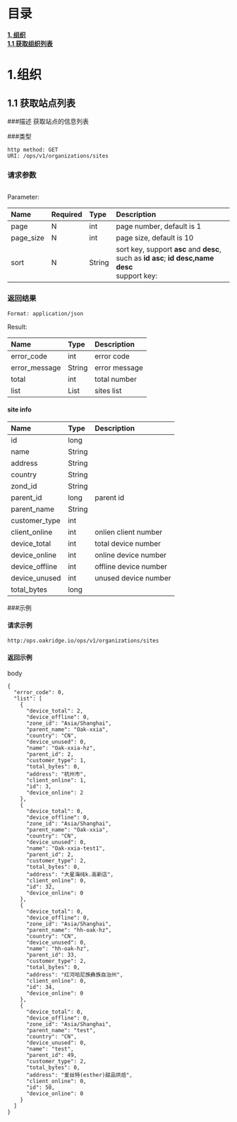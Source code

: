 # 目录
[**1. 组织**](#organization)<br>
[**1.1 获取组织列表**](#organization-list)<br>

# <a name="organization"></a>1.组织

## <a name="organization-list"></a>1.1 获取站点列表

###描述
获取站点的信息列表

###类型
```
http method: GET
URI: /ops/v1/organizations/sites
```

### 请求参数
```
```
Parameter:

|Name|Required|Type|Description|
|:---|:-------|:---|:----------|
|page|N|int|page number, default is 1|
|page_size|N|int|page size, default is 10|
|sort|N|String|sort key, support **asc** and **desc**, such as **id asc**;  **id desc,name desc**<br>support key:|



### 返回结果
```
Format: application/json
```
Result:

|Name|Type|Description|
|:---|:---|:----------|
|error_code|int|error code|
|error_message|String|error message|
|total|int|total number|
|list|List|sites list|

#### site info

|Name|Type|Description|
|:---|:---|:----------|
|id|long||
|name|String||
|address|String||
|country|String||
|zond_id|String||
|parent_id|long|parent id|
|parent_name|String||
|customer_type|int||
|client_online|int|onlien client number|
|device_total|int|total device number|
|device_online|int|online device number|
|device_offline|int|offline device number|
|device_unused|int|unused device number|
|total_bytes|long||



###示例

#### 请求示例

```
http:/ops.oakridge.io/ops/v1/organizations/sites
```

#### 返回示例
body

```
{
  "error_code": 0,
  "list": [
    {
      "device_total": 2,
      "device_offline": 0,
      "zone_id": "Asia/Shanghai",
      "parent_name": "Oak-xxia",
      "country": "CN",
      "device_unused": 0,
      "name": "Oak-xxia-hz",
      "parent_id": 2,
      "customer_type": 1,
      "total_bytes": 0,
      "address": "杭州市",
      "client_online": 1,
      "id": 3,
      "device_online": 2
    },
    {
      "device_total": 0,
      "device_offline": 0,
      "zone_id": "Asia/Shanghai",
      "parent_name": "Oak-xxia",
      "country": "CN",
      "device_unused": 0,
      "name": "Oak-xxia-test1",
      "parent_id": 2,
      "customer_type": 2,
      "total_bytes": 0,
      "address": "大星海纯k.高新店",
      "client_online": 0,
      "id": 32,
      "device_online": 0
    },
    {
      "device_total": 0,
      "device_offline": 0,
      "zone_id": "Asia/Shanghai",
      "parent_name": "hh-oak-hz",
      "country": "CN",
      "device_unused": 0,
      "name": "hh-oak-hz",
      "parent_id": 33,
      "customer_type": 2,
      "total_bytes": 0,
      "address": "红河哈尼族彝族自治州",
      "client_online": 0,
      "id": 34,
      "device_online": 0
    },
    {
      "device_total": 0,
      "device_offline": 0,
      "zone_id": "Asia/Shanghai",
      "parent_name": "test",
      "country": "CN",
      "device_unused": 0,
      "name": "test",
      "parent_id": 49,
      "customer_type": 2,
      "total_bytes": 0,
      "address": "爱丝特(esther)甜品烘焙",
      "client_online": 0,
      "id": 50,
      "device_online": 0
    }
  ]
}
```